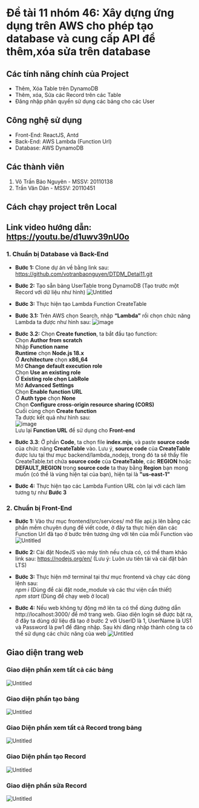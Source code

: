 # Đề tài 11 nhóm 46: Xây dựng ứng dụng trên AWS cho phép tạo database và cung cấp API để thêm,xóa sửa trên database

## Các tính năng chính của Project
- Thêm, Xóa Table trên DynamoDB
- Thêm, xóa, Sửa các Record trên các Table
- Đăng nhập phân quyền sử dụng các bảng cho các User

## Công nghệ sử dụng
* Front-End: ReactJS, Antd
* Back-End: AWS Lambda (Function Url)
* Database: AWS DynamoDB

## Các thành viên
1. Võ Trần Bảo Nguyên - MSSV: 20110138
2. Trần Văn Dân - MSSV: 20110451

## Cách chạy project trên Local
## Link video hướng dẫn: https://youtu.be/d1uwv39nU0o
### 1. Chuẩn bị Database và Back-End
- **Bước 1:** Clone dự án về bằng link sau: https://github.com/votranbaonguyen/DTDM_Detai11.git
- **Bước 2:** Tạo sẵn bảng UserTable trong DynamoDB (Tạo trước một Record với dữ liệu như hình)
![Untitled](https://user-images.githubusercontent.com/112375064/205549132-9d569dd6-19f8-4281-9f70-36396b10bbab.png)

- **Bước 3:** Thực hiện tạo Lambda Function CreateTable
- **Bước 3.1:** Trên AWS chọn Search, nhập **“Lambda”**  rồi chọn chức năng Lambda ta được như hình sau:
![image](https://user-images.githubusercontent.com/74422751/205604485-6f5cac71-5dbf-4ccf-8a35-e2866ead4bc9.png)
- **Bước 3.2:** Chọn **Create function**, ta bắt đầu tạo function: </br>
Chọn **Author from scratch** </br>
Nhập **Function name** </br>
**Runtime** chọn **Node.js 18.x** </br>
Ở **Architecture** chọn **x86_64** </br>
Mở **Change default execution role** </br>
Chọn **Use an existing role** </br>
Ở **Existing role chọn LabRole** </br>
Mở **Advanced Settings** </br>
Chọn **Enable function URL** </br>
Ở **Auth type** chọn **None** </br>
Chọn **Configure cross-origin resource sharing (CORS)** </br>
Cuối cùng chọn **Create function** </br>
Ta được kết quả như hình sau: </br>
![image](https://user-images.githubusercontent.com/74422751/205606645-92090ebf-44a8-410a-b5f9-442d990236c9.png) </br>
Lưu lại **Function URL** để sử dụng cho **Front-end**
- **Bước 3.3**: Ở phần **Code**, ta chọn file **index.mjs**, và paste **source code** của chức năng **CreateTable** vào. Lưu ý, **source code** của **CreateTable** được lưu tại thư mục backend/lambda_nodejs, trong đó ta sẽ thấy file CreateTable.txt chứa **source code** của **CreateTable**, các **REGION** hoặc **DEFAULT_REGION** trong **source code** ta thay bằng **Region** bạn mong muốn (có thể là vùng hiện tại của bạn), hiện tại là **"us-east-1"**
- **Bước 4:** Thực hiện tạo các Lambda Funtion URL còn lại với cách làm tương tự như **Bước 3**
### 2. Chuẩn bị Front-End
- **Bước 1:** Vào thư mục frontend/src/services/ mở file api.js lên bằng các phần mềm chuyên dụng để viết code, ở đây ta thực hiện dán các Function Url đã tạo ở bước trên tương ứng với tên của mỗi Function vào
![Untitled](https://user-images.githubusercontent.com/112375064/205549485-bd3a76b6-c0cf-4ee0-a796-286205a71ea3.png)

- **Bước 2:** Cài đặt NodeJS vào máy tính nếu chưa có, có thể tham khảo link sau: https://nodejs.org/en/ (Lưu ý: Luôn ưu tiên tải và cài đặt bản LTS)
- **Bước 3:** Thực hiện mở terminal tại thư mục frontend và chạy các dòng lệnh sau: </br>
 *npm i* (Dùng để cài đặt node_module và các thư viện cần thiết) </br>
 *npm start* (Dùng để chạy web ở local) </br>

- **Bước 4:** Nếu web không tự động mở lên ta có thể dùng đường dẫn http://localhost:3000/ để mở trang web. Giao diện login sẽ được bật ra, ở đây ta dùng dữ liệu đã tạo ở  bước 2 với UserID là 1, UserName là US1 và Password là pw1 để đăng nhập. Sau khi đăng nhập thành công ta có thể sử dụng các chức năng của web
![Untitled](https://user-images.githubusercontent.com/112375064/205550153-2c932909-fb69-44a0-9730-dc08b9e69db7.png)

## Giao diện trang web
### Giao diện phần xem tất cả các bảng
![Untitled](https://user-images.githubusercontent.com/112375064/205550324-5c4b0ade-99d6-4aae-afc8-ebd96e334f3a.png)

### Giao diện phần tạo bảng
![Untitled](https://user-images.githubusercontent.com/112375064/205550386-ddbb5928-0c61-4338-a85c-78fc41cf82ed.png)

### Giao Diện phần xem tất cả Record trong bảng
![Untitled](https://user-images.githubusercontent.com/112375064/205550499-bd71a081-de52-44d3-a938-df991891a9ca.png)

### Giao Diện phần tạo Record
![Untitled](https://user-images.githubusercontent.com/112375064/205550603-cbd90033-8e27-4d95-b2d8-34fb237d2d57.png)

### Giao diện phần sửa Record
![Untitled](https://user-images.githubusercontent.com/112375064/205550716-89e1bd33-4c9b-455b-b652-8be63d0ba4a9.png)


